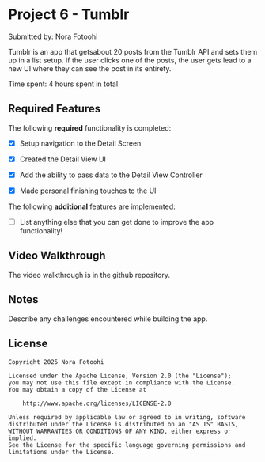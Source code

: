 # Project 6 - Tumblr

Submitted by: Nora Fotoohi

Tumblr is an app that getsabout 20 posts from the Tumblr API and sets them up in a list setup. If the user clicks one of the posts, the user gets lead to a new UI where they can see the post in its entirety.

Time spent: 4 hours spent in total

## Required Features

The following **required** functionality is completed:

- [x] Setup navigation to the Detail Screen
- [x] Created the Detail View UI
- [x] Add the ability to pass data to the Detail View Controller
- [x] Made personal finishing touches to the UI


The following **additional** features are implemented:

- [ ] List anything else that you can get done to improve the app functionality!

## Video Walkthrough

The video walkthrough is in the github repository.

## Notes

Describe any challenges encountered while building the app.

## License

    Copyright 2025 Nora Fotoohi

    Licensed under the Apache License, Version 2.0 (the "License");
    you may not use this file except in compliance with the License.
    You may obtain a copy of the License at

        http://www.apache.org/licenses/LICENSE-2.0

    Unless required by applicable law or agreed to in writing, software
    distributed under the License is distributed on an "AS IS" BASIS,
    WITHOUT WARRANTIES OR CONDITIONS OF ANY KIND, either express or implied.
    See the License for the specific language governing permissions and
    limitations under the License.
